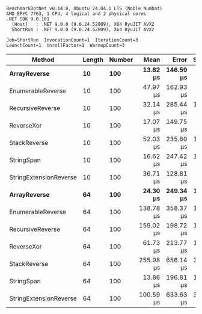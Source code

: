 ```

BenchmarkDotNet v0.14.0, Ubuntu 24.04.1 LTS (Noble Numbat)
AMD EPYC 7763, 1 CPU, 4 logical and 2 physical cores
.NET SDK 9.0.101
  [Host]   : .NET 9.0.0 (9.0.24.52809), X64 RyuJIT AVX2
  ShortRun : .NET 9.0.0 (9.0.24.52809), X64 RyuJIT AVX2

Job=ShortRun  InvocationCount=1  IterationCount=3  
LaunchCount=1  UnrollFactor=1  WarmupCount=3  

```
| Method                 | Length | Number | Mean      | Error     | StdDev    | Median     | Min        | Max       | Allocated |
|----------------------- |------- |------- |----------:|----------:|----------:|-----------:|-----------:|----------:|----------:|
| **ArrayReverse**           | **10**     | **100**    |  **13.82 μs** | **146.59 μs** |  **8.035 μs** |  **11.391 μs** |   **7.284 μs** |  **22.79 μs** |   **9.44 KB** |
| EnumerableReverse      | 10     | 100    |  47.97 μs | 162.93 μs |  8.931 μs |  44.062 μs |  41.658 μs |  58.19 μs |  17.91 KB |
| RecursiveReverse       | 10     | 100    |  32.14 μs | 285.44 μs | 15.646 μs |  25.357 μs |  21.030 μs |  50.03 μs |  33.53 KB |
| ReverseXor             | 10     | 100    |  17.07 μs | 149.75 μs |  8.208 μs |  14.371 μs |  10.544 μs |  26.28 μs |  10.09 KB |
| StackReverse           | 10     | 100    |  52.03 μs | 235.60 μs | 12.914 μs |  45.635 μs |  43.561 μs |  66.89 μs |  31.19 KB |
| StringSpan             | 10     | 100    |  16.62 μs | 247.42 μs | 13.562 μs |   8.988 μs |   8.597 μs |  32.28 μs |   5.41 KB |
| StringExtensionReverse | 10     | 100    |  36.71 μs | 128.81 μs |  7.061 μs |  36.327 μs |  29.845 μs |  43.95 μs |  17.63 KB |
| **ArrayReverse**           | **64**     | **100**    |  **24.30 μs** | **249.34 μs** | **13.667 μs** |  **30.131 μs** |   **8.681 μs** |  **34.08 μs** |  **30.41 KB** |
| EnumerableReverse      | 64     | 100    | 138.78 μs | 358.37 μs | 19.643 μs | 133.964 μs | 121.993 μs | 160.38 μs |  38.22 KB |
| RecursiveReverse       | 64     | 100    | 159.02 μs | 198.72 μs | 10.893 μs | 165.167 μs | 146.442 μs | 165.45 μs | 560.88 KB |
| ReverseXor             | 64     | 100    |  61.73 μs | 213.77 μs | 11.717 μs |  59.962 μs |  50.995 μs |  74.23 μs |  30.41 KB |
| StackReverse           | 64     | 100    | 255.98 μs | 656.14 μs | 35.965 μs | 266.917 μs | 215.811 μs | 285.20 μs |  87.94 KB |
| StringSpan             | 64     | 100    |  13.86 μs | 196.81 μs | 10.788 μs |   7.715 μs |   7.555 μs |  26.32 μs |  15.56 KB |
| StringExtensionReverse | 64     | 100    | 100.59 μs | 633.63 μs | 34.732 μs |  81.891 μs |  79.207 μs | 140.66 μs |  38.22 KB |
